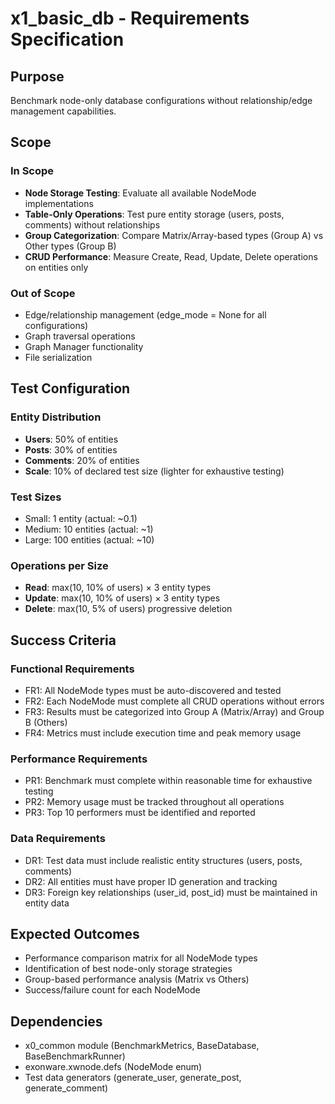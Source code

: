 # x1_basic_db - Requirements Specification

## Purpose
Benchmark node-only database configurations without relationship/edge management capabilities.

## Scope

### In Scope
- **Node Storage Testing**: Evaluate all available NodeMode implementations
- **Table-Only Operations**: Test pure entity storage (users, posts, comments) without relationships
- **Group Categorization**: Compare Matrix/Array-based types (Group A) vs Other types (Group B)
- **CRUD Performance**: Measure Create, Read, Update, Delete operations on entities only

### Out of Scope
- Edge/relationship management (edge_mode = None for all configurations)
- Graph traversal operations
- Graph Manager functionality
- File serialization

## Test Configuration

### Entity Distribution
- **Users**: 50% of entities
- **Posts**: 30% of entities  
- **Comments**: 20% of entities
- **Scale**: 10% of declared test size (lighter for exhaustive testing)

### Test Sizes
- Small: 1 entity (actual: ~0.1)
- Medium: 10 entities (actual: ~1)
- Large: 100 entities (actual: ~10)

### Operations per Size
- **Read**: max(10, 10% of users) × 3 entity types
- **Update**: max(10, 10% of users) × 3 entity types
- **Delete**: max(10, 5% of users) progressive deletion

## Success Criteria

### Functional Requirements
- FR1: All NodeMode types must be auto-discovered and tested
- FR2: Each NodeMode must complete all CRUD operations without errors
- FR3: Results must be categorized into Group A (Matrix/Array) and Group B (Others)
- FR4: Metrics must include execution time and peak memory usage

### Performance Requirements
- PR1: Benchmark must complete within reasonable time for exhaustive testing
- PR2: Memory usage must be tracked throughout all operations
- PR3: Top 10 performers must be identified and reported

### Data Requirements
- DR1: Test data must include realistic entity structures (users, posts, comments)
- DR2: All entities must have proper ID generation and tracking
- DR3: Foreign key relationships (user_id, post_id) must be maintained in entity data

## Expected Outcomes
- Performance comparison matrix for all NodeMode types
- Identification of best node-only storage strategies
- Group-based performance analysis (Matrix vs Others)
- Success/failure count for each NodeMode

## Dependencies
- x0_common module (BenchmarkMetrics, BaseDatabase, BaseBenchmarkRunner)
- exonware.xwnode.defs (NodeMode enum)
- Test data generators (generate_user, generate_post, generate_comment)


